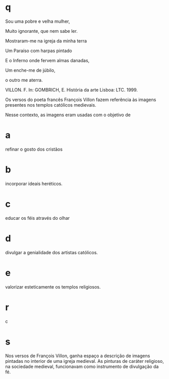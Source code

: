 # q
Sou uma pobre e velha mulher,

Muito ignorante, que nem sabe ler.

Mostraram-me na igreja da minha terra

Um Paraíso com harpas pintado

E o Inferno onde fervem almas danadas,

Um enche-me de júbilo,

o outro me aterra.

VILLON. F. In: GOMBRICH, E. História da arte Lisboa: LTC. 1999.

Os versos do poeta francês François Villon fazem referência às imagens presentes nos templos católicos medievais.

Nesse contexto, as imagens eram usadas com o objetivo de

# a
refinar o gosto dos cristãos

# b
incorporar ideais heréticos.

# c
educar os féis através do olhar

# d
divulgar a genialidade dos artistas católicos.

# e
valorizar esteticamente os templos religiosos.

# r
c

# s
Nos versos de François Villon, ganha espaço a descrição de imagens pintadas no interior de uma igreja medieval. As pinturas de caráter religioso, na sociedade medieval, funcionavam como instrumento de divulgação da fé.
